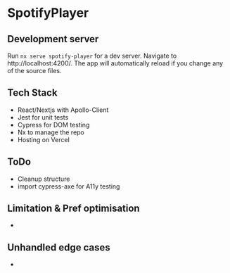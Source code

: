 # SpotifyPlayer

## Development server

Run `nx serve spotify-player` for a dev server. Navigate to http://localhost:4200/. The app will automatically reload if you change any of the source files.

## Tech Stack

- React/Nextjs with Apollo-Client
- Jest for unit tests
- Cypress for DOM testing
- Nx to manage the repo
- Hosting on Vercel

## ToDo

- Cleanup structure
- import cypress-axe for A11y testing

## Limitation & Pref optimisation

-

## Unhandled edge cases

-
